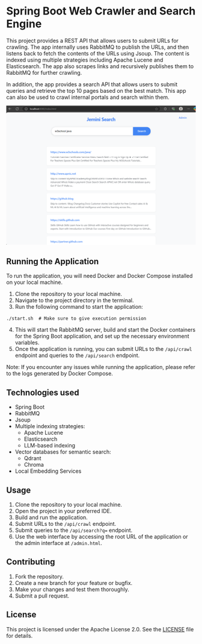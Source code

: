 # Spring Boot Web Crawler and Search Engine

This project provides a REST API that allows users to submit URLs for crawling. The app internally uses RabbitMQ to publish the URLs, and then listens back to fetch the contents of the URLs using Jsoup. The content is indexed using multiple strategies including Apache Lucene and Elasticsearch. The app also scrapes links and recursively publishes them to RabbitMQ for further crawling.

In addition, the app provides a search API that allows users to submit queries and retrieve the top 10 pages based on the best match. This app can also be used to crawl internal portals and search within them.

<!-- You can adjust width and height as needed -->
<img src="screenshot/img.png" alt="Application Interface" width="800" height="auto">

## Running the Application
To run the application, you will need Docker and Docker Compose installed on your local machine.

1. Clone the repository to your local machine.
2. Navigate to the project directory in the terminal.
3. Run the following command to start the application:
```shell
./start.sh  # Make sure to give execution permission
```
4. This will start the RabbitMQ server, build and start the Docker containers for the Spring Boot application, and set up the necessary environment variables.
5. Once the application is running, you can submit URLs to the `/api/crawl` endpoint and queries to the `/api/search` endpoint.

Note: If you encounter any issues while running the application, please refer to the logs generated by Docker Compose.

## Technologies used
- Spring Boot
- RabbitMQ
- Jsoup
- Multiple indexing strategies:
    - Apache Lucene
    - Elasticsearch
    - LLM-based indexing
- Vector databases for semantic search:
    - Qdrant
    - Chroma
- Local Embedding Services

## Usage
1. Clone the repository to your local machine.
2. Open the project in your preferred IDE.
3. Build and run the application.
4. Submit URLs to the `/api/crawl` endpoint.
5. Submit queries to the `/api/search?q=` endpoint.
6. Use the web interface by accessing the root URL of the application or the admin interface at `/admin.html`.

## Contributing
1. Fork the repository.
2. Create a new branch for your feature or bugfix.
3. Make your changes and test them thoroughly.
4. Submit a pull request.

## License
This project is licensed under the Apache License 2.0. See the [LICENSE](LICENSE) file for details.